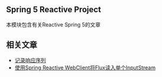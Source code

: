 ## Spring 5 Reactive Project

本模块包含有关Reactive Spring 5的文章

## 相关文章

+ [记录响应序列](docs/记录响应序列.md)
+ [使用Spring Reactive WebClient将Flux读入单个InputStream](docs/使用Spring-Reactive-WebClient将Flux读入单个InputStream.md)